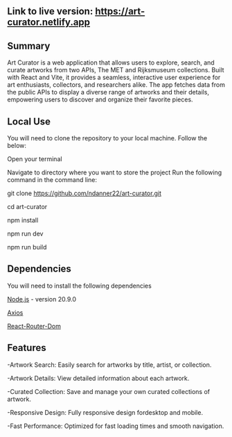 ## Link to live version: https://art-curator.netlify.app

## Summary

Art Curator is a web application that allows users to explore, search, and curate artworks from two APIs, The MET and Rijksmuseum collections. Built with React and Vite, it provides a seamless, interactive user experience for art enthusiasts, collectors, and researchers alike. The app fetches data from the public APIs to display a diverse range of artworks and their details, empowering users to discover and organize their favorite pieces.

## Local Use
You will need to clone the repository to your local machine. Follow the below:

Open your terminal

Navigate to directory where you want to store the project
Run the following command in the command line:

git clone https://github.com/ndanner22/art-curator.git

cd art-curator

npm install

npm run dev

npm run build

## Dependencies
You will need to install the following dependencies

[Node.js](https://nodejs.org/en) - version 20.9.0

[Axios](https://axios-http.com)

[React-Router-Dom](https://reactrouter.com/en/main)

## Features
-Artwork Search: Easily search for artworks by title, artist, or collection.

-Artwork Details: View detailed information about each artwork.

-Curated Collection: Save and manage your own curated collections of artwork.

-Responsive Design: Fully responsive design fordesktop and mobile.

-Fast Performance: Optimized for fast loading times and smooth navigation.
